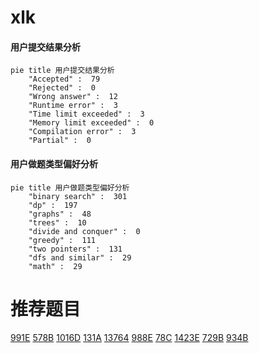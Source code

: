 # xlk

<!-- tabs:start -->



#### **用户提交结果分析**

```mermaid
pie title 用户提交结果分析
    "Accepted" :  79
    "Rejected" :  0
    "Wrong answer" :  12
    "Runtime error" :  3
    "Time limit exceeded" :  3
    "Memory limit exceeded" :  0
    "Compilation error" :  3
    "Partial" :  0
```

#### **用户做题类型偏好分析**

```mermaid
pie title 用户做题类型偏好分析
    "binary search" :  301
    "dp" :  197
    "graphs" :  48
    "trees" :  10
    "divide and conquer" :  0
    "greedy" :  111
    "two pointers" :  131
    "dfs and similar" :  29
    "math" :  29
```



<!-- tabs:end -->
# 推荐题目
[991E](https://codeforces.com/contest/991/problem/E)
[578B](https://codeforces.com/contest/578/problem/B)
[1016D](https://codeforces.com/contest/1016/problem/D)
[131A](https://codeforces.com/contest/131/problem/A)
[13764](https://codeforces.com/contest/1376/problem/4)
[988E](https://codeforces.com/contest/988/problem/E)
[78C](https://codeforces.com/contest/78/problem/C)
[1423E](https://codeforces.com/contest/1423/problem/E)
[729B](https://codeforces.com/contest/729/problem/B)
[934B](https://codeforces.com/contest/934/problem/B)
